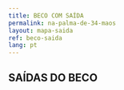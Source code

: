 ```yaml
---
title: BECO COM SAÍDA
permalink: na-palma-de-34-maos
layout: mapa-saida
ref: beco-saida
lang: pt
---
```



## SAÍDAS DO BECO